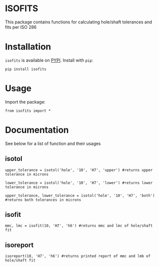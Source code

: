 # ISOFITS

This package contains functions for calculating hole/shaft tolerances and fits per ISO 286

# Installation
`isofits` is available on [PYPI](https://pypi.org/project/isofits/).  Install with `pip`:
```
pip install isofits
```

# Usage

Import the package:
```
from isofits import *
```

# Documentation

See below for a list of function and their usages

## isotol 
```
upper_tolerance = isotol('hole', '10', 'H7', 'upper') #returns upper tolerance in microns

lower_tolerance = isotol('hole', '10', 'H7', 'lower') #returns lower tolerance in microns

upper_tolerance, lower_tolerance = isotol('hole', '10', 'H7', 'both') #returns both tolerances in microns

```

## isofit
```
mmc, lmc = isofit(10, 'H7', 'h6') #returns mmc and lmc of hole/shaft fit
```

## isoreport
```
isoreport(10, 'H7', 'h6') #returns printed report of mmc and lmb of hole/shaft fit
```